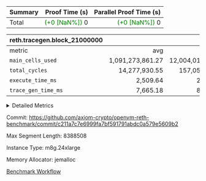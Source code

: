 | Summary | Proof Time (s) | Parallel Proof Time (s) |
|:---|---:|---:|
| Total | <span style='color: green'>(+0 [NaN%])</span> 0 | <span style='color: green'>(+0 [NaN%])</span> 0 |


| reth.tracegen.block_21000000 |||||
|:---|---:|---:|---:|---:|
|metric|avg|sum|max|min|
| `main_cells_used     ` |  1,091,273,861.27 |  12,004,012,474 |  1,591,120,354 |  210,186,554 |
| `total_cycles        ` |  14,277,930.55 |  157,057,236 |  22,232,019 |  1,150,808 |
| `execute_time_ms     ` |  2,509.64 |  27,606 |  3,841 |  184 |
| `trace_gen_time_ms   ` |  7,665.18 |  84,317 |  12,462 |  2,584 |



<details>
<summary>Detailed Metrics</summary>

| group | block_number | num_segments |
| --- | --- | --- |
| reth.tracegen.block_21000000 | 21000000 | 11 | 

| group | block_number | segment | trace_gen_time_ms | total_cycles | main_cells_used | execute_time_ms |
| --- | --- | --- | --- | --- | --- | --- |
| reth.tracegen.block_21000000 | 21000000 | 0 | 11,134 | 22,232,019 | 1,195,518,473 | 3,535 | 
| reth.tracegen.block_21000000 | 21000000 | 1 | 12,462 | 22,017,192 | 1,399,649,776 | 3,240 | 
| reth.tracegen.block_21000000 | 21000000 | 10 | 2,584 | 1,150,808 | 210,186,554 | 184 | 
| reth.tracegen.block_21000000 | 21000000 | 2 | 6,983 | 10,119,291 | 1,575,806,332 | 1,628 | 
| reth.tracegen.block_21000000 | 21000000 | 3 | 5,367 | 7,950,619 | 1,389,277,060 | 2,656 | 
| reth.tracegen.block_21000000 | 21000000 | 4 | 7,712 | 17,815,996 | 884,163,621 | 3,841 | 
| reth.tracegen.block_21000000 | 21000000 | 5 | 7,263 | 16,616,722 | 745,354,770 | 2,494 | 
| reth.tracegen.block_21000000 | 21000000 | 6 | 7,350 | 16,703,077 | 762,034,565 | 2,573 | 
| reth.tracegen.block_21000000 | 21000000 | 7 | 7,578 | 16,924,267 | 769,212,653 | 2,662 | 
| reth.tracegen.block_21000000 | 21000000 | 8 | 7,798 | 13,341,494 | 1,481,688,316 | 2,632 | 
| reth.tracegen.block_21000000 | 21000000 | 9 | 8,086 | 12,185,751 | 1,591,120,354 | 2,161 | 

</details>


Commit: https://github.com/axiom-crypto/openvm-reth-benchmark/commit/c211a7c7e6999fa7bf591791abdc0a579e5609b2

Max Segment Length: 8388508

Instance Type: m8g.24xlarge

Memory Allocator: jemalloc

[Benchmark Workflow](https://github.com/axiom-crypto/openvm-reth-benchmark/actions/runs/15945547317)
